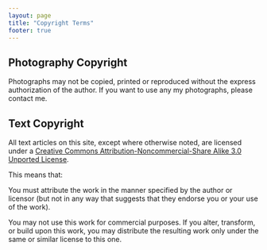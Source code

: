 ```yaml
---
layout: page
title: "Copyright Terms"
footer: true
---
```


Photography Copyright
---------------------

Photographs may not be copied, printed or reproduced without the express authorization of the author. If you want to use any my photographs, please contact me.

Text Copyright
--------------

All text articles on this site, except where otherwise noted, are licensed under a
[Creative Commons Attribution-Noncommercial-Share Alike 3.0 Unported License](http://creativecommons.org/licenses/by-nc-sa/3.0/).

This means that:

You must attribute the work in the manner specified by the author or licensor (but not in any way that suggests that they endorse you or your use of the work).

You may not use this work for commercial purposes.
If you alter, transform, or build upon this work, you may distribute the resulting work only under the same or similar license to this one.
